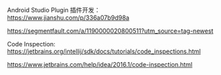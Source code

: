 

Android Studio Plugin 插件开发：
https://www.jianshu.com/p/336a07b9d98a

https://segmentfault.com/a/1190000020800511?utm_source=tag-newest


Code Inspection:
https://jetbrains.org/intellij/sdk/docs/tutorials/code_inspections.html

https://www.jetbrains.com/help/idea/2016.1/code-inspection.html